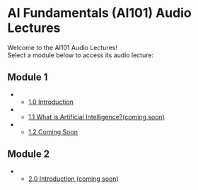# AI Fundamentals (AI101) Audio Lectures

Welcome to the AI101 Audio Lectures!  
Select a module below to access its audio lecture:

## Module 1
- - [1.0 Introduction](audio_lectures/module_1/1.0/player.html)
- - [1.1 What is Artificial Intelligence?(coming soon)](audio_lectures/module_1/1.1/player.html)
- - [1.2 Coming Soon](audio_lectures/module_1/1.2/player.html)
## Module 2
- - [2.0 Introduction (coming soon)](audio_lectures/module_2/2.0/player.html)
<!-- Add more modules as they become available -->